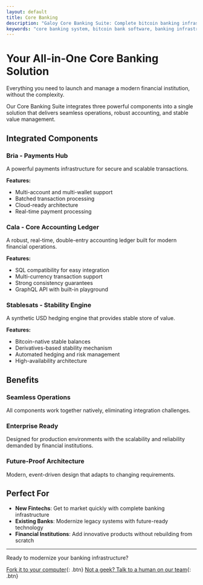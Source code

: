 ```yaml
---
layout: default
title: Core Banking
description: "Galoy Core Banking Suite: Complete bitcoin banking infrastructure with Bria payments hub, Cala accounting ledger, and Stablesats stability engine. Deploy enterprise-grade bitcoin bank software in weeks with our modular core banking system."
keywords: "core banking system, bitcoin bank software, banking infrastructure, payments hub, accounting ledger, stability engine, enterprise banking software, modular banking platform, bitcoin core banking, financial institution software, bitcoin bank, banking as a service, open source banking, banking software, fintech infrastructure"
---
```


# Your All-in-One Core Banking Solution

Everything you need to launch and manage a modern financial institution, without the complexity.

Our Core Banking Suite integrates three powerful components into a single solution that delivers seamless operations, robust accounting, and stable value management.

## Integrated Components

### Bria - Payments Hub
A powerful payments infrastructure for secure and scalable transactions.

**Features:**
- Multi-account and multi-wallet support
- Batched transaction processing
- Cloud-ready architecture
- Real-time payment processing

### Cala - Core Accounting Ledger
A robust, real-time, double-entry accounting ledger built for modern financial operations.

**Features:**
- SQL compatibility for easy integration
- Multi-currency transaction support
- Strong consistency guarantees
- GraphQL API with built-in playground

### Stablesats - Stability Engine
A synthetic USD hedging engine that provides stable store of value.

**Features:**
- Bitcoin-native stable balances
- Derivatives-based stability mechanism
- Automated hedging and risk management
- High-availability architecture

## Benefits

### Seamless Operations
All components work together natively, eliminating integration challenges.

### Enterprise Ready
Designed for production environments with the scalability and reliability demanded by financial institutions.

### Future-Proof Architecture
Modern, event-driven design that adapts to changing requirements.

## Perfect For

- **New Fintechs**: Get to market quickly with complete banking infrastructure
- **Existing Banks**: Modernize legacy systems with future-ready technology
- **Financial Institutions**: Add innovative products without rebuilding from scratch

---

Ready to modernize your banking infrastructure?

[Fork it to your computer](https://github.com/GaloyMoney){: .btn}
[Not a geek? Talk to a human on our team](https://calendly.com/andrew-galoy/){: .btn}